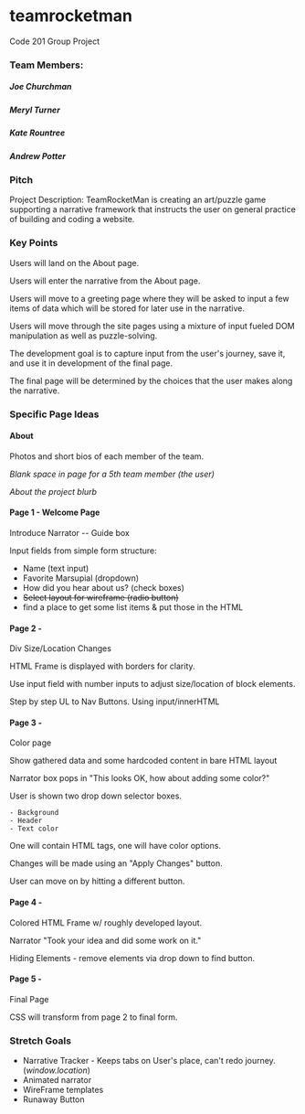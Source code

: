 # teamrocketman
Code 201 Group Project

### Team Members:

##### Joe Churchman
##### Meryl Turner
##### Kate Rountree
##### Andrew Potter

### Pitch

Project Description: TeamRocketMan is creating an art/puzzle game supporting a narrative framework that instructs the user on general practice of building and coding a website.

### Key Points

Users will land on the About page.

Users will enter the narrative from the About page.

Users will move to a greeting page where they will be asked to input a few items of data which will be stored for later use in the narrative.

Users will move through the site pages using a mixture of input fueled DOM manipulation as well as puzzle-solving.

The development goal is to capture input from the user's journey, save it, and use it in development of the final page.

The final page will be determined by the choices that the user makes along the narrative.

### Specific Page Ideas

#### About
Photos and short bios of each member of the team.

*Blank space in page for a 5th team member (the user)*

*About the project blurb*


#### Page 1 - Welcome Page
Introduce Narrator -- Guide box

Input fields from simple form structure:
- Name (text input)
- Favorite Marsupial (dropdown)
- How did you hear about us? (check boxes)
- ~~Select layout for wireframe (radio button)~~
- find a place to get some list items & put those in the HTML

#### Page 2 - 
Div Size/Location Changes

HTML Frame is displayed with borders for clarity.

Use input field with number inputs to adjust size/location of block elements.

Step by step UL to Nav Buttons. Using input/innerHTML

#### Page 3 - 
Color page

Show gathered data and some hardcoded content in bare HTML layout

Narrator box pops in "This looks OK, how about adding some color?"

User is shown two drop down selector boxes.

    - Background
    - Header
    - Text color

One will contain HTML tags, one will have color options.

Changes will be made using an "Apply Changes" button.

User can move on by hitting a different button.

#### Page 4 - 
Colored HTML Frame w/ roughly developed layout.

Narrator "Took your idea and did some work on it." 

Hiding Elements - remove elements via drop down to find button.

#### Page 5 - 
Final Page

CSS will transform from page 2 to final form.




### Stretch Goals
- Narrative Tracker - Keeps tabs on User's place, can't redo journey. (*window.location*)
- Animated narrator
- WireFrame templates
- Runaway Button